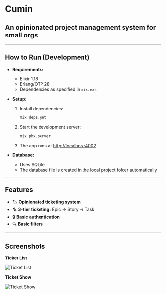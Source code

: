 # Cumin
## An opinionated project management system for small orgs

---

## How to Run (Development)

- **Requirements:**
  - Elixir 1.18
  - Erlang/OTP 28
  - Dependencies as specified in `mix.exs`

- **Setup:**
  1. Install dependencies:
     ```sh
     mix deps.get
     ```
  2. Start the development server:
     ```sh
     mix phx.server
     ```
  3. The app runs at [http://localhost:4002](http://localhost:4002)

- **Database:**
  - Uses SQLite
  - The database file is created in the local project folder automatically

---

## Features

- 🏷️ **Opinionated ticketing system**
- 🪜 **3-tier ticketing:** Epic → Story → Task
- 🔒 **Basic authentication**
- 🔍 **Basic filters**

---

## Screenshots

**Ticket List**

![Ticket List](./assets/images/ticket_list.png)

**Ticket Show**

![Ticket Show](./assets/images/ticket_show.png)
